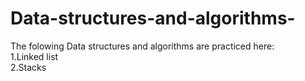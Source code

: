 # Data-structures-and-algorithms-
The folowing Data structures and algorithms are practiced here:
<br />1.Linked list
<br />2.Stacks
